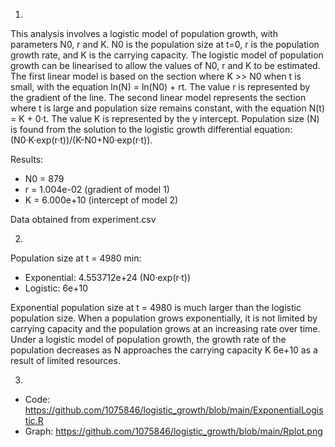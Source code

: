 1.
This analysis involves a logistic model of population growth, with parameters N0, r and K. N0 is the population size at t=0, r is the population growth rate, and K is the carrying capacity. The logistic model of population growth can be linearised to allow the values of N0, r and K to be estimated. The first linear model is based on the section where K >> N0 when t is small, with the equation ln(N) = ln(N0) + rt. The value r is represented by the gradient of the line. The second linear model represents the section where t is large and population size remains constant, with the equation N(t) = K + 0·t. The value K is represented by the y intercept. Population size (N) is found from the solution to the logistic growth differential equation: (N0·K·exp(r·t))/(K-N0+N0·exp(r·t)).

Results:

  - N0 = 879
  - r = 1.004e-02 (gradient of model 1)
  - K = 6.000e+10 (intercept of model 2)

Data obtained from experiment.csv
  
2.
Population size at t = 4980 min:
- Exponential: 4.553712e+24 (N0·exp(r·t))
- Logistic: 6e+10

Exponential population size at t = 4980 is much larger than the logistic population size. When a population grows exponentially, it is not limited by carrying capacity and the population grows at an increasing rate over time. Under a logistic model of population growth, the growth rate of the population decreases as N approaches the carrying capacity K 6e+10 as a result of limited resources. 
   
3. 
- Code: https://github.com/1075846/logistic_growth/blob/main/ExponentialLogistic.R
- Graph: https://github.com/1075846/logistic_growth/blob/main/Rplot.png

